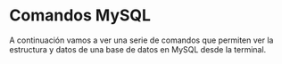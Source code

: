 # Comandos MySQL 

A continuación vamos a ver una serie de comandos que permiten ver la estructura y datos de una base de datos en MySQL desde la terminal. 

